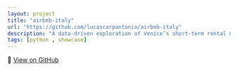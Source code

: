 ```yaml
---
layout: project
title: "airbnb-italy"
url: "https://github.com/lucascarpantonio/airbnb-italy"
description: "A data-driven exploration of Venice’s short-term rental market, revealing how price patterns and host behavior influence the dynamics of Airbnb listings across the city."
tags: [python , showcase]
---
```


🔗 [View on GitHub](https://github.com/lucascarpantonio/airbnb-italy)
